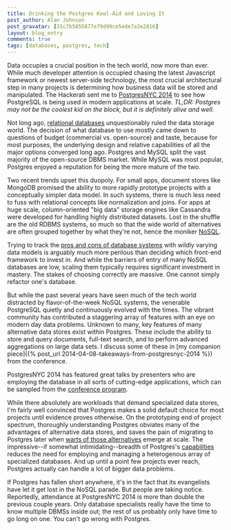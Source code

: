 ```yaml
---
title: Drinking the Postgres Kool-Aid and Loving It
post_author: Alan Johnson
post_gravatar: [31c7b5855877e79d99ce5ede7a3e2816]
layout: blog_entry
comments: true
tags: [databases, postgres, tech]
---
```


Data occupies a crucial position in the tech world, now more than ever. While much developer attention is occupied chasing the latest Javascript framework or newest server-side technology, the most crucial architectural step in many projects is determining how business data will be stored and manipulated. The Hackerati sent me to [PostgresNYC 2014][] to see how PostgreSQL is being used in modern applications at scale. *TL;DR: Postgres may not be the coolest kid on the block, but it is definitely alive and well.* 

Not long ago, [relational databases][] unquestionably ruled the data storage world. The decision of what database to use mostly came down to questions of budget (commercial vs. open-source) and taste, because for most purposes, the underlying design and relative capabilities of all the major options converged long ago. Postgres and MySQL split the vast majority of the open-source DBMS market. While MySQL was most popular, Postgres enjoyed a reputation for being the more mature of the two.

Two recent trends upset this duopoly. For small apps, document stores like MongoDB promised the ability to more rapidly prototype projects with a conceptually simpler data model. In such systems, there is much less need to fuss with relational concepts like normalization and joins. For apps at huge scale, column-oriented "big data" storage engines like Cassandra were developed for handling highly distributed datasets. Lost in the shuffle are the old RDBMS systems, so much so that the wide world of alternatives are often grouped together by what they're not, hence the moniker [NoSQL][].

Trying to track the [pros and cons of database systems][] with wildly varying data models is arguably much more perilous than deciding which front-end framework to invest in. And while the barriers of entry of many NoSQL databases are low, scaling them typically requires significant investment in mastery. The stakes of choosing correctly are massive. One cannot simply refactor one's database.

But while the past several years have seen much of the tech world distracted by flavor-of-the-week NoSQL systems, the venerable PostgreSQL quietly and continuously evolved with the times. The vibrant community has contributed a staggering array of features with an eye on modern day data problems. Unknown to many, key features of many alternative data stores exist within Postgres. These include the ability to store and query documents, full-text search, and to perform advanced aggregations on large data sets. I discuss some of these in [my companion piece]({% post_url 2014-04-08-takeaways-from-postgresnyc-2014 %}) from the conference.

PostgresNYC 2014 has featured great talks by presenters who are employing the database in all sorts of cutting-edge applications, which can be sampled from the [conference program][].

While there absolutely are workloads that demand specialized data stores, I'm fairly well convinced that Postgres makes a solid default choice for most projects until evidence proves otherwise. On the prototyping end of project spectrum, thoroughly understanding Postgres obviates many of the advantages of alternative data stores, and saves the pain of migrating to Postgres later when [warts of those alternatives][] emerge at scale. The impressive--if somewhat intimidating--breadth of Postgres's [capabilities][] reduces the need for employing and managing a heterogenous array of specialized databases. And up until a point few projects ever reach, Postgres actually can handle a lot of bigger data problems.

If Postgres has fallen short anywhere, it's in the fact that its evangelists have let it get lost in the NoSQL parade. But people are taking notice. Reportedly, attendance at PostgresNYC 2014 is more than double the previous couple years. Only database specialists really have the time to know multiple DBMSs inside out; the rest of us probably only have time to go long on one. You can't go wrong with Postgres.

[PostgresNYC 2014]: http://nyc.pgconf.us/2014/
[relational databases]: http://en.wikipedia.org/wiki/Relational_database
[NoSQL]: http://en.wikipedia.org/wiki/NoSQL
[pros and cons of database systems]: http://kkovacs.eu/cassandra-vs-mongodb-vs-couchdb-vs-redis
[conference program]: http://nyc.pgconf.us/2014/schedule/
[warts of those alternatives]: https://www.google.com/search?q=mongodb+problems
[capabilities]: http://www.postgresql.org/about/featurematrix/
